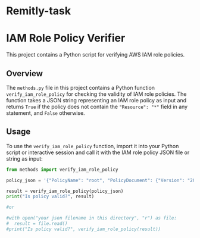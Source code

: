 # Remitly-task
# IAM Role Policy Verifier

This project contains a Python script for verifying AWS IAM role policies.

## Overview

The `methods.py` file in this project contains a Python function `verify_iam_role_policy` for checking the validity of IAM role policies. The function takes a JSON string representing an IAM role policy as input and returns `True` if the policy does not contain the `"Resource": "*"` field in any statement, and `False` otherwise.

## Usage

To use the `verify_iam_role_policy` function, import it into your Python script or interactive session and call it with the IAM role policy JSON file or string as input:

```python
from methods import verify_iam_role_policy

policy_json = '{"PolicyName": "root", "PolicyDocument": {"Version": "2012-10-17", "Statement": [{"Sid": "IamListAccess", "Effect": "Allow", "Action": ["iam:ListRoles", "iam:ListUsers"], "Resource": "arn:aws:iam::123456789012:role/*"}]}}'

result = verify_iam_role_policy(policy_json)
print("Is policy valid?", result)

#or

#with open("your json filename in this directory", "r") as file:
#  result = file.read()
#print("Is policy valid?", verify_iam_role_policy(result))


